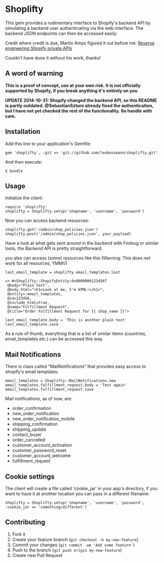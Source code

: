 # Shoplifty

This gem provides a rudimentary interface to Shopify's backend API by simulating a backend user authenticating via the web interface. The backend JSON endpoints can then be accessed easily.

Credit where credit is due, Martin Amps figured it out before me:
[Reverse engineering Shopify private APIs](http://ma.rtin.so/reverse-engineering-shopify-private-apis)

Couldn't have done it without his work, thanks!

## A word of warning

__This is a proof of concept, use at your own risk. It is not officially supported by Shopify, if you break anything it's entirely on you__

__UPDATE 2014-10-31: Shopify changed the backend API, so this README is partly outdated. @SebastianSzturo already fixed the authentication, but I have not yet checked the rest of the functionality. So handle with care.__

## Installation

Add this line to your application's Gemfile:

    gem 'shoplifty', :git => 'git://github.com/leobossmann/shoplifty.git'

And then execute:

    $ bundle

## Usage

Initialize the client:

    require 'shoplifty'
    shoplifty = Shoplifty.setup('shopname', 'username', 'password')

Now you can access backend resources:

    shoplifty.get('/admin/shop_policies.json')
    shoplifty.post('/admin/shop_policies.json', your_payload)

Have a look at what gets sent around in the backend with Firebug or similar tools, the Backend API is pretty straightforward.

you also can access (some) resources like this (Warning: This does *not* work for all resources, YMMV)

    last_email_template = shoplifty.email_templates.last

    => #<Shoplifty::ShopifyEntity:0x00000001234567
     @body="Plain text",
     @body_html="<h1>Look at me, I'm HTML!</h1>",
     @entity=:email_templates,
     @id=123456,
     @include_html=true,
     @name="Fulfillment Request",
     @title="Order Fulfillment Request for {{ shop_name }}">

    last_email_template.body = 'This is another plain text'
    last_email_template.save

As a rule of thumb, everything that is a list of similar items (countries, email_templates etc.) can be accessed this way.

## Mail Notifications

There is class called "MailNotifications" that provides easy access to shopify's email templates:

    email_templates = Shoplifty::MailNotifications.new
    email_templates.fulfillment_request.body = 'Test again'
    email_templates.fulfillment_request.save

Mail notifications, as of now, are:

* order_confirmation
* new_order_notification
* new_order_notification_mobile
* shipping_confirmation
* shipping_update
* contact_buyer
* order_cancelled
* customer_account_activation
* customer_password_reset
* customer_account_welcome
* fulfillment_request


## Cookie settings

The client will create a file called 'cookie_jar' in your app's directory, if you want to have it at another location you can pass in a different filename:

    shoplifty = Shoplifty.setup('shopname', 'username', 'password', :cookie_jar => 'something/different')


## Contributing

1. Fork it
2. Create your feature branch (`git checkout -b my-new-feature`)
3. Commit your changes (`git commit -am 'Add some feature'`)
4. Push to the branch (`git push origin my-new-feature`)
5. Create new Pull Request
